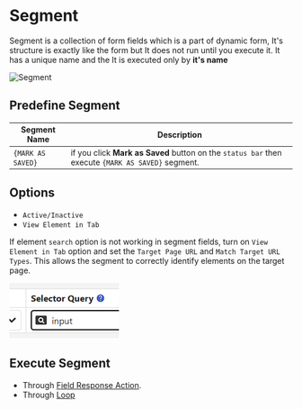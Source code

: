 # Segment

Segment is a collection of form fields which is a part of dynamic form, It's structure is exactly like the form but It does not run until you execute it. It has a unique name and the It is executed only by **it's name**

<img src="/image/segment-01.png" width="350" height="350" alt="Segment">

## Predefine Segment

| Segment Name      | Description                                                                                       |
| ----------------- | ------------------------------------------------------------------------------------------------- |
| `{MARK AS SAVED}` | if you click **Mark as Saved** button on the `status bar` then execute `{MARK AS SAVED}` segment. |

## Options

- `Active/Inactive`
- `View Element in Tab`

If element `search` option is not working in segment fields, turn on `View Element in Tab` option and set the `Target Page URL` and `Match Target URL Types`. This allows the segment to correctly identify elements on the target page.

![image](image/image-1.png)

## Execute Segment

- Through [Field Response Action](form-fields/field-response-action).
- Through [Loop](/documentation/field-types/loop)
